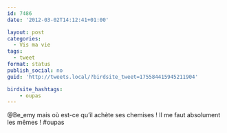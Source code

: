 ```yaml
---
id: 7486
date: '2012-03-02T14:12:41+01:00'

layout: post
categories:
  - Vis ma vie
tags:
  - tweet
format: status
publish_social: no
guid: 'http://tweets.local/?birdsite_tweet=175584415945211904'

birdsite_hashtags:
    - oupas
---
```


@Be\_emy mais où est-ce qu’il achète ses chemises ! Il me faut absolument les mêmes ! #oupas